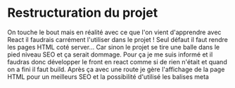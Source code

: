 # Restructuration du projet

On touche le bout mais en réalité avec ce que l'on vient d'apprendre avec React il faudrais carrément l'utiliser dans le projet !
Seul défaut il faut rendre les pages HTML coté server...
Car sinon le projet se tire une balle dans le pied niveau SEO et ça serait dommage.
Pour ça je me suis informé et il faudras donc développer le front en react comme si de rien n'était et quand on a fini il faut build.
Après ça avec une route je gère l'affichage de la page HTML pour un meilleurs SEO et la possibilité d'utilisé les balises meta